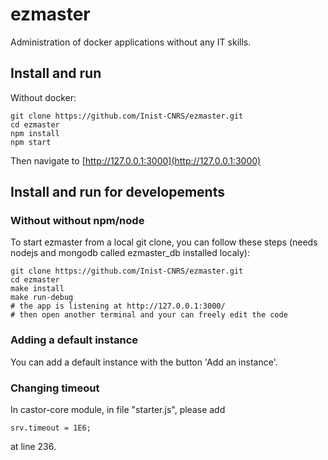 # ezmaster

Administration of docker applications without any IT skills.

## Install and run

Without docker:

```shell
git clone https://github.com/Inist-CNRS/ezmaster.git
cd ezmaster
npm install
npm start
```

Then navigate to [http://127.0.0.1:3000](http://127.0.0.1:3000)


## Install and run for developements

### Without without npm/node
To start ezmaster from a local git clone, you can follow these steps (needs nodejs and mongodb called ezmaster_db installed localy):

```shell
git clone https://github.com/Inist-CNRS/ezmaster.git
cd ezmaster
make install
make run-debug
# the app is listening at http://127.0.0.1:3000/
# then open another terminal and your can freely edit the code
```

### Adding a default instance

You can add a default instance with the button 'Add an instance'.

### Changing timeout

In castor-core module, in file "starter.js", please add 
```shell 
srv.timeout = 1E6;
```
at line 236.


